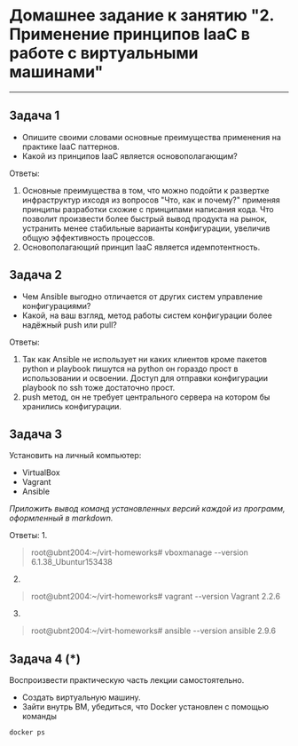 
# Домашнее задание к занятию "2. Применение принципов IaaC в работе с виртуальными машинами"

---

## Задача 1

- Опишите своими словами основные преимущества применения на практике IaaC паттернов.
- Какой из принципов IaaC является основополагающим?

Ответы:
1. Основные преимущества в том, что можно подойти к развертке инфраструктур ихсодя из вопросов "Что, как и почему?" применяя принципы разработки схожие с принципами написания кода. Что позволит произвести более быстрый вывод продукта на рынок, устранить менее стабильные варианты конфигурации, увеличив общую эффективность процессов.
2. Основополагающий принцип IaaC является идемпотентность.

## Задача 2

- Чем Ansible выгодно отличается от других систем управление конфигурациями?
- Какой, на ваш взгляд, метод работы систем конфигурации более надёжный push или pull?

Ответы:
1. Так как Ansible не использует ни каких клиентов кроме пакетов python и playbook пишутся на python он гораздо прост в использовании и освоении. Доступ для отправки конфигурации playbook по ssh тоже достаточно прост.
2. push метод, он не требует центрального сервера на котором бы хранились конфигурации.

## Задача 3

Установить на личный компьютер:

- VirtualBox
- Vagrant
- Ansible

*Приложить вывод команд установленных версий каждой из программ, оформленный в markdown.*

Ответы:
1.
> root@ubnt2004:~/virt-homeworks# vboxmanage --version
    6.1.38_Ubuntur153438

2.
>  root@ubnt2004:~/virt-homeworks# vagrant --version
     Vagrant 2.2.6


3.
> root@ubnt2004:~/virt-homeworks# ansible --version
    ansible 2.9.6


## Задача 4 (*)

Воспроизвести практическую часть лекции самостоятельно.

- Создать виртуальную машину.
- Зайти внутрь ВМ, убедиться, что Docker установлен с помощью команды
```
docker ps
```